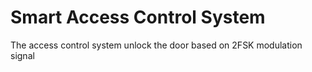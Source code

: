 # Smart Access Control System
The access control system unlock the door based on 2FSK modulation signal

